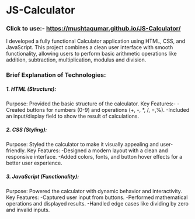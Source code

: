 # JS-Calculator
### Click to use:- https://mushtaqumar.github.io/JS-Calculator/

I developed a fully functional Calculator application using HTML, CSS, and JavaScript. This project combines a clean user interface with smooth functionality, allowing users to perform basic arithmetic operations like addition, subtraction, multiplication, modulus and division.

### Brief Explanation of Technologies:
##### 1. HTML (Structure):
Purpose: Provided the basic structure of the calculator.
Key Features:-
-Created buttons for numbers (0-9) and operations (+, -, *, /, =,%).
-Included an input/display field to show the result of calculations.
##### 2. CSS (Styling):
Purpose: Styled the calculator to make it visually appealing and user-friendly.
Key Features:
-Designed a modern layout with a clean and responsive interface.
-Added colors, fonts, and button hover effects for a better user experience.
##### 3. JavaScript (Functionality):
Purpose: Powered the calculator with dynamic behavior and interactivity.
Key Features:
-Captured user input from buttons.
-Performed mathematical operations and displayed results.
-Handled edge cases like dividing by zero and invalid inputs.
